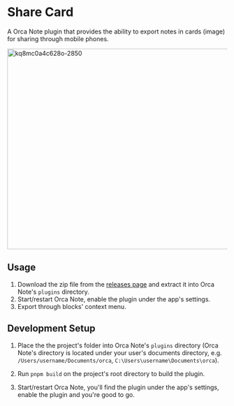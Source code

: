 # Share Card

A Orca Note plugin that provides the ability to export notes in cards (image) for sharing through mobile phones.

<img width="780" height="460" alt="kq8mc0a4c628o-2850" src="https://github.com/user-attachments/assets/b9a6f942-b096-405a-abff-29ae39f039aa" />

## Usage

1. Download the zip file from the [releases page](https://github.com/sethyuan/orca-bullet-threading/releases) and extract it into Orca Note's `plugins` directory.
2. Start/restart Orca Note, enable the plugin under the app's settings.
3. Export through blocks' context menu.

## Development Setup

1. Place the the project's folder into Orca Note's `plugins` directory (Orca Note's directory is located under your user's documents directory, e.g. `/Users/username/Documents/orca`, `C:\Users\username\Documents\orca`).

2. Run `pnpm build` on the project's root directory to build the plugin.

3. Start/restart Orca Note, you'll find the plugin under the app's settings, enable the plugin and you're good to go.
